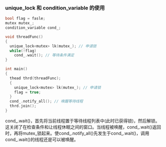 ### unique_lock 和 condition_variable 的使用
```c
bool flag = fasle;
mutex mutex_;
condition_variable cond_;

void threadFunc()
{
  unique_lock<mutex> lk(mutex_); // 申请锁
  while(!flag)
    cond_.wait(); // 等待条件满足
}

int main()
{
  thead thrd(threadFunc);
  {
    unique_lock<mutex> lk(mutex_); // 申请锁
    flag = true;
  }
  cond_.notify_all(); // 唤醒等待线程
  thrd.join();
}
```
cond_.wait()，首先将当前线程置于等待线程列表中(此时已获得锁)，然后解锁。这关闭了在检查条件和让线程休眠之间的窗口。当线程被唤醒，cond_.wait()返回时，再将mutex_锁起来。使cond_.notify_all()先发生于cond_.wait()，调用cond_.wait()的线程还是可以被唤醒。
